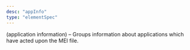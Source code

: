 ```yaml
---
desc: "appInfo"
type: "elementSpec"
---
```


(application information) – Groups information about applications which have acted
upon
the MEI file.